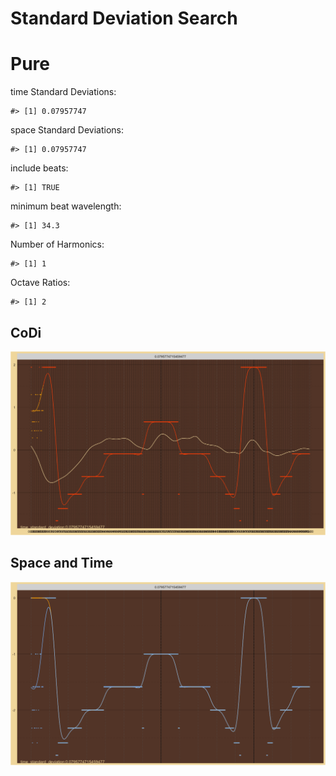 Standard Deviation Search
================

# Pure

time Standard Deviations:

    #> [1] 0.07957747

space Standard Deviations:

    #> [1] 0.07957747

include beats:

    #> [1] TRUE

minimum beat wavelength:

    #> [1] 34.3

Number of Harmonics:

    #> [1] 1

Octave Ratios:

    #> [1] 2

## CoDi

![](../figures/standard_deviation_search/_CoDi-1.png)<!-- -->

## Space and Time

![](../figures/standard_deviation_search/_Spacetime-1.png)<!-- -->
